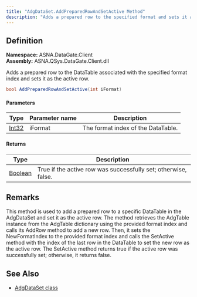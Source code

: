 ```yaml
---
title: "AdgDataSet.AddPreparedRowAndSetActive Method"
description: "Adds a prepared row to the specified format and sets it as the active row."
---
```


## Definition

**Namespace:** ASNA.DataGate.Client  
**Assembly:** ASNA.QSys.DataGate.Client.dll

Adds a prepared row to the DataTable associated with the specified format index and sets it as the active row.

```cs
bool AddPreparedRowAndSetActive(int iFormat)
```

#### Parameters

| Type | Parameter name | Description |
| --- | --- | --- |
| [Int32](https://docs.microsoft.com/en-us/dotnet/api/system.int32) | iFormat | The format index of the DataTable. |

#### Returns

| Type | Description |
| --- | --- |
| [Boolean](https://docs.microsoft.com/en-us/dotnet/api/system.boolean) | True if the active row was successfully set; otherwise, false. |

## Remarks
This method is used to add a prepared row to a specific DataTable in the AdgDataSet and set it as the active row. The method retrieves the AdgTable instance from the AdgTable dictionary using the provided format index and calls its AddRow method to add a new row. Then, it sets the NewFormatIndex to the provided format index and calls the SetActive method with the index of the last row in the DataTable to set the new row as the active row. The SetActive method returns true if the active row was successfully set; otherwise, it returns false.

## See Also
- [AdgDataSet class](adg-data-set.html)
